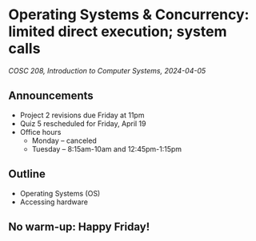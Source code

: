 # Operating Systems & Concurrency: limited direct execution; system calls
_COSC 208, Introduction to Computer Systems, 2024-04-05_

## Announcements
* Project 2 revisions due Friday at 11pm
* Quiz 5 rescheduled for Friday, April 19
* Office hours
    * Monday – canceled
    * Tuesday – 8:15am-10am and 12:45pm-1:15pm

## Outline
* Operating Systems (OS)
* Accessing hardware

## No warm-up: Happy Friday!
